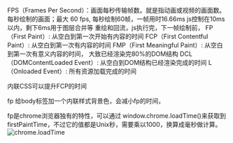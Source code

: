 
FPS（Frames Per Second）：画面每秒传输帧数。就是指动画或视频的画面数。每秒绘制的画面；最大 60 fps, 每秒绘制60帧，一帧用时16.66ms js控制在10ms以内，剩下6ms用于图层合并等
重绘和回流，js执行完，下一帧绘制前，
FP（First Paint）: 从空白到第一次开始有内容的时间
FCP（First Contentful Paint）: 从空白到第一次有内容的时间
FMP（First Meaningful Paint）: 从空白到第一次有意义内容的时间， 大致已经渲染完80%的DOM结构
DCL（DOMContentLoaded Event）: 从空白到DOM结构已经渲染完成的时间
L（Onloaded Event）: 所有资源加载完成的时间

内联CSS可以提升FCP的时间


fp 给body标签加一个内联样式背景色，会减小fp的时间，

fp是chrome浏览器独有的特性，可以通过 window.chrome.loadTime()来获取到firstPaintTime，不过它的值都是Unix秒，需要乘以1000，换算成毫秒做计算。
![chrome.loadTime](https://cdn.suisuijiang.com/ImageMessage/5adad39555703565e79040fa_1562687926727.png)